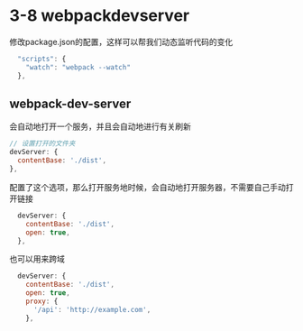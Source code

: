 # 3-8 webpackdevserver

修改package.json的配置，这样可以帮我们动态监听代码的变化

```js
  "scripts": {
    "watch": "webpack --watch"
  },
```

## webpack-dev-server

会自动地打开一个服务，并且会自动地进行有关刷新

```js
// 设置打开的文件夹
devServer: {
  contentBase: './dist',
},
```

配置了这个选项，那么打开服务地时候，会自动地打开服务器，不需要自己手动打开链接

```js
  devServer: {
    contentBase: './dist',
    open: true,
  },
```

也可以用来跨域

```js
  devServer: {
    contentBase: './dist',
    open: true,
    proxy: {
      '/api': 'http://example.com',
    },
```